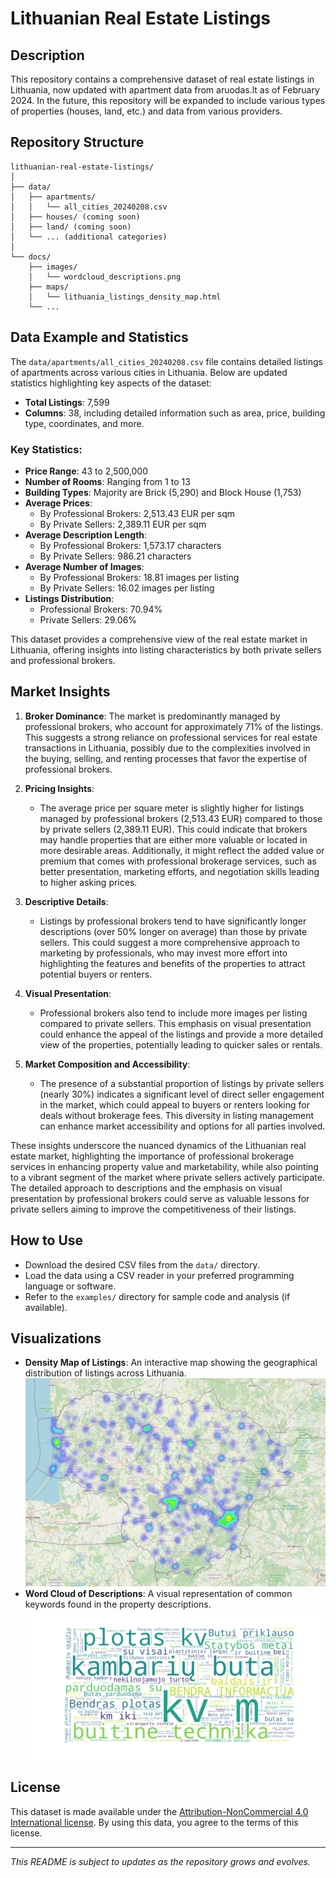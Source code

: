
# Lithuanian Real Estate Listings

## Description
This repository contains a comprehensive dataset of real estate listings in Lithuania, now updated with apartment data from aruodas.lt as of February 2024. In the future, this repository will be expanded to include various types of properties (houses, land, etc.) and data from various providers.

## Repository Structure
```
lithuanian-real-estate-listings/
│
├── data/
│   ├── apartments/
│   │   └── all_cities_20240208.csv
│   ├── houses/ (coming soon)
│   ├── land/ (coming soon)
│   └── ... (additional categories)
│
└── docs/
    ├── images/
    │   └── wordcloud_descriptions.png
    ├── maps/
    │   └── lithuania_listings_density_map.html
    └── ...
```

## Data Example and Statistics
The `data/apartments/all_cities_20240208.csv` file contains detailed listings of apartments across various cities in Lithuania. Below are updated statistics highlighting key aspects of the dataset:

- **Total Listings**: 7,599
- **Columns**: 38, including detailed information such as area, price, building type, coordinates, and more.

### Key Statistics:
- **Price Range**: 43 to 2,500,000
- **Number of Rooms**: Ranging from 1 to 13
- **Building Types**: Majority are Brick (5,290) and Block House (1,753)
- **Average Prices**:
  - By Professional Brokers: 2,513.43 EUR per sqm
  - By Private Sellers: 2,389.11 EUR per sqm
- **Average Description Length**:
  - By Professional Brokers: 1,573.17 characters
  - By Private Sellers: 986.21 characters
- **Average Number of Images**:
  - By Professional Brokers: 18.81 images per listing
  - By Private Sellers: 16.02 images per listing
- **Listings Distribution**:
  - Professional Brokers: 70.94%
  - Private Sellers: 29.06%

This dataset provides a comprehensive view of the real estate market in Lithuania, offering insights into listing characteristics by both private sellers and professional brokers.

## Market Insights

1. **Broker Dominance**: The market is predominantly managed by professional brokers, who account for approximately 71% of the listings. This suggests a strong reliance on professional services for real estate transactions in Lithuania, possibly due to the complexities involved in the buying, selling, and renting processes that favor the expertise of professional brokers.

2. **Pricing Insights**:
   - The average price per square meter is slightly higher for listings managed by professional brokers (2,513.43 EUR) compared to those by private sellers (2,389.11 EUR). This could indicate that brokers may handle properties that are either more valuable or located in more desirable areas. Additionally, it might reflect the added value or premium that comes with professional brokerage services, such as better presentation, marketing efforts, and negotiation skills leading to higher asking prices.

3. **Descriptive Details**:
   - Listings by professional brokers tend to have significantly longer descriptions (over 50% longer on average) than those by private sellers. This could suggest a more comprehensive approach to marketing by professionals, who may invest more effort into highlighting the features and benefits of the properties to attract potential buyers or renters.

4. **Visual Presentation**:
   - Professional brokers also tend to include more images per listing compared to private sellers. This emphasis on visual presentation could enhance the appeal of the listings and provide a more detailed view of the properties, potentially leading to quicker sales or rentals.

5. **Market Composition and Accessibility**:
   - The presence of a substantial proportion of listings by private sellers (nearly 30%) indicates a significant level of direct seller engagement in the market, which could appeal to buyers or renters looking for deals without brokerage fees. This diversity in listing management can enhance market accessibility and options for all parties involved.

These insights underscore the nuanced dynamics of the Lithuanian real estate market, highlighting the importance of professional brokerage services in enhancing property value and marketability, while also pointing to a vibrant segment of the market where private sellers actively participate. The detailed approach to descriptions and the emphasis on visual presentation by professional brokers could serve as valuable lessons for private sellers aiming to improve the competitiveness of their listings.


## How to Use
- Download the desired CSV files from the `data/` directory.
- Load the data using a CSV reader in your preferred programming language or software.
- Refer to the `examples/` directory for sample code and analysis (if available).

## Visualizations
- **Density Map of Listings**: An interactive map showing the geographical distribution of listings across Lithuania. ![Density Map](docs/images/lithuania_listings_density_static.png)
- **Word Cloud of Descriptions**: A visual representation of common keywords found in the property descriptions. ![Word Cloud](docs/images/wordcloud_descriptions.png)

## License
This dataset is made available under the [Attribution-NonCommercial 4.0 International license](LICENSE). By using this data, you agree to the terms of this license.

---

*This README is subject to updates as the repository grows and evolves.*
